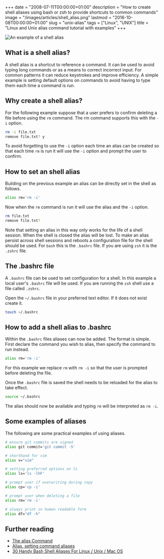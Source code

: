 +++
date = "2008-07-11T00:00:00+01:00"
description = "How to create shell aliases using bash or zsh to provide shortcuts to common commands"
image = "/images/articles/shell_alias.png"
lastmod = "2016-10-08T00:00:00+01:00"
slug = "unix-alias"
tags = ["Linux", "UNIX"]
title = "Linux and Unix alias command tutorial with examples"
+++

![An example of a shell alias][4]

## What is a shell alias?

A shell alias is a shortcut to reference a command. It can be used to avoid
typing long commands or as a means to correct incorrect input. For common
patterns it can reduce keystrokes and improve efficiency. A simple example is
setting default options on commands to avoid having to type them each time a
command is run.

## Why create a shell alias?

For the following example suppose that a user prefers to confirm deleting a file
before using the `rm` command. The rm command supports this with the `-i`
option.

```sh
rm -i file.txt
remove file.txt? y
```

To avoid forgetting to use the `-i` option each time an alias can be created so
that each time `rm` is run it will use the `-i` option and prompt the user to
confirm.

## How to set an shell alias

Building on the previous example an alias can be directly set in the shell as
follows.

```sh
alias rm='rm -i'
```

Now when the `rm` command is run it will use the alias and the `-i` option.

```sh
rm file.txt
remove file.txt?
```

Note that setting an alias in this way only works for the life of a shell
session. When the shell is closed the alias will be lost. To make an alias
persist across shell sessions and reboots a configuration file for the shell
should be used. For `bash` this is the `.bashrc` file. If you are using `zsh` it
is the `.zshrc` file.

## The .bashrc file

A `.bashrc` file can be used to set configuration for a shell. In this example a
local user's `.bashrc` file will be used. If you are running the `zsh` shell use
a file called `.zshrc`.

Open the `~/.bashrc` file in your preferred text editor. If it does not exist
create it.

```sh
touch ~/.bashrc
```

## How to add a shell alias to .bashrc

Within the `.bashrc` files aliases can now be added. The format is simple. First
declare the command you wish to alias, then specify the command to run instead.

```sh
alias rm='rm -i'
```

For this example we replace `rm` with `rm -i` so that the user is prompted
before deleting the file.

Once the `.bashrc` file is saved the shell needs to be reloaded for the alias to
take effect.

```sh
source ~/.bashrc
```

The alias should now be available and typing `rm` will be interpreted as
`rm -i`.

## Some examples of aliases

The following are some practical examples of using aliases.

```sh
# ensure git commits are signed
alias git commit='git commit -S'

# shorthand for vim
alias v="vim"

# setting preferred options on ls
alias ls='ls -lhF'

# prompt user if overwriting during copy
alias cp='cp -i'

# prompt user when deleting a file
alias rm='rm -i'

# always print in human readable form
alias df="df -h"
```

## Further reading

- [The alias Command][1]
- [Alias, setting command aliases][2]
- [30 Handy Bash Shell Aliases For Linux / Unix / Mac OS][3]

[1]: http://www.linfo.org/alias.html
[2]: http://www.linuxhowtos.org/Tips%20and%20Tricks/command_aliases.htm
[3]: http://www.cyberciti.biz/tips/bash-aliases-mac-centos-linux-unix.html
[4]: /images/articles/shell_alias.webp

